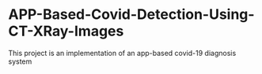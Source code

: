 # APP-Based-Covid-Detection-Using-CT-XRay-Images
This project is an implementation of an app-based covid-19 diagnosis system 
